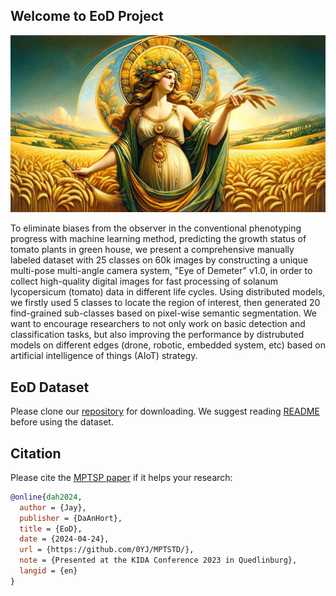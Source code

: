 ## Welcome to EoD Project 

<p align="center">
  <img src="IMG/demeter.jpg" alt="avatar">
</p>

To eliminate biases from the observer in the conventional phenotyping progress with machine learning method, predicting the growth status of tomato plants in green house, we present a comprehensive manually labeled dataset with 25 classes on 60k images by constructing a unique multi-pose multi-angle camera system, "Eye of Demeter" v1.0, in order to collect high-quality digital images for fast processing of solanum lycopersicum (tomato) data in different life cycles. Using distributed models, we firstly used 5 classes to locate the region of interest, then generated 20 find-grained sub-classes based on pixel-wise semantic segmentation. We want to encourage researchers to not only work on basic detection and classification tasks, but also improving the performance by distrubuted models on different edges (drone, robotic, embedded system, etc) based on artificial intelligence of things (AIoT) strategy.  


EoD Dataset
---------------
Please clone our [repository](https://github.com/0YJ/MPTSTD) for downloading. We suggest reading [README](https://github.com/0YJ/MPTSTD/blob/main/README.md) before using the dataset.

Citation
--------------

Please cite the [MPTSP paper](https://www.ph.com/placeholder.pdf) if it helps your research:
```bibtex
@online{dah2024,
  author = {Jay},
  publisher = {DaAnHort},
  title = {EoD},
  date = {2024-04-24},
  url = {https://github.com/0YJ/MPTSTD/},
  note = {Presented at the KIDA Conference 2023 in Quedlinburg},
  langid = {en}
}

```

